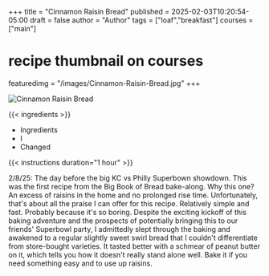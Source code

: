 +++
title = "Cinnamon Raisin Bread"
published = 2025-02-03T10:20:54-05:00
draft = false
author = "Author"
tags = ["loaf","breakfast"]
courses = ["main"]
# recipe thumbnail on courses
featuredimg = "/images/Cinnamon-Raisin-Bread.jpg"
+++

<!-- image used on the recipe schema -->
![Cinnamon Raisin Bread](/images/Cinnamon-Raisin-Bread.jpg)

{{< ingredients >}}

* Ingredients
* I
* Changed

{{< instructions duration="1 hour" >}}

2/8/25: The day before the big KC vs Philly Superbown showdown. This was the first recipe from the Big Book of Bread bake-along. Why this one? An excess of raisins in the home and no prolonged rise time. Unfortunately, that's about all the praise I can offer for this recipe. Relatively simple and fast. Probably because it's so boring. Despite the exciting kickoff of this baking adventure and the prospects of potentially bringing this to our friends' Superbowl party, I admittedly slept through the baking and awakened to a regular slightly sweet swirl bread that I couldn't differentiate from store-bought varieties. It tasted better with a schmear of peanut butter on it, which tells you how it doesn't really stand alone well. Bake it if you need something easy and to use up raisins.

